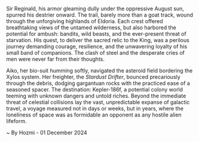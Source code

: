 
Sir Reginald, his armor gleaming dully under the oppressive August sun, spurred his destrier onward.  The trail, barely more than a goat track, wound through the unforgiving highlands of Eldoria.  Each crest offered breathtaking views of the untamed wilderness, but also harbored the potential for ambush: bandits, wild beasts, and the ever-present threat of starvation.  His quest, to deliver the sacred relic to the King, was a perilous journey demanding courage, resilience, and the unwavering loyalty of his small band of companions.  The clash of steel and the desperate cries of men were never far from their thoughts.

Aiko, her bio-suit humming softly, navigated the asteroid field bordering the Xylos system.  Her freighter, the *Stardust Drifter*, bounced precariously through the debris, dodging gargantuan rocks with the practiced ease of a seasoned spacer.  The destination: Kepler-186f, a potential colony world teeming with unknown dangers and untold riches.  Beyond the immediate threat of celestial collisions lay the vast, unpredictable expanse of galactic travel, a voyage measured not in days or weeks, but in years, where the loneliness of space was as formidable an opponent as any hostile alien lifeform.

~ By Hozmi - 01 December 2024
